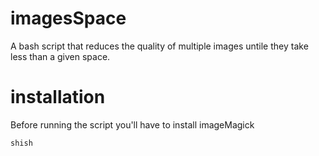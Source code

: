 # imagesSpace
A bash script that reduces the quality of multiple images untile they take less than a given space.

# installation

Before running the script you'll have to install imageMagick

```
shish
```
